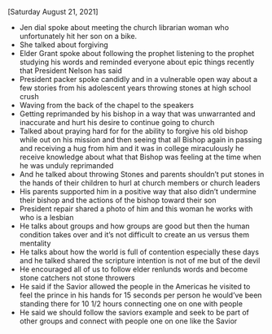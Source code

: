 [Saturday August 21, 2021]

- Jen dial spoke about meeting the church librarian woman who unfortunately hit her son on a bike.
- She talked about forgiving
- Elder Grant spoke about following the prophet listening to the prophet studying his words and reminded everyone about epic things recently that President Nelson has said
- President packer spoke candidly and in a vulnerable open way about a few stories from his adolescent years throwing stones at high school crush
- Waving from the back of the chapel to the speakers
- Getting reprimanded by his bishop in a way that was unwarranted and inaccurate and hurt his desire to continue going to church
- Talked about praying hard for for the ability to forgive his old bishop while out on his mission and then seeing that all Bishop again in passing and receiving a hug from him and it was in college miraculously he receive knowledge about what that Bishop was feeling at the time when he was unduly reprimanded
- And he talked about throwing Stones and parents shouldn’t put stones in the hands of their children to hurl at church members or church leaders
- His parents supported him in a positive way that also didn’t undermine their bishop and the actions of the bishop toward their son
- President repair shared a photo of him and this woman he works with who is a lesbian
- He talks about groups and how groups are good but then the human condition takes over and it’s not difficult to create an us versus them mentality
- He talks about how the world is full of contention especially these days and he talked shared the scripture intention is not of me but of the devil
- He encouraged all of us to follow elder renlunds words and become stone catchers not stone throwers
- He said if the Savior allowed the people in the Americas he visited to feel the prince in his hands for 15 seconds per person he would’ve been standing there for 10 1/2 hours connecting one on one with people
- He said we should follow the saviors example and seek to be part of other groups and connect with people one on one like the Savior